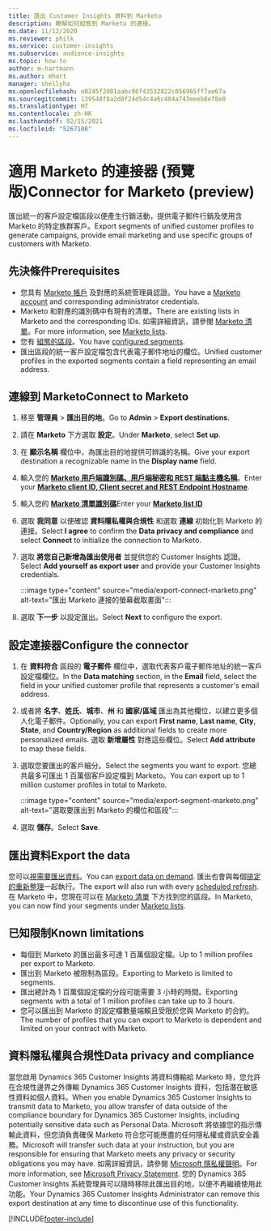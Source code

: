 ```yaml
---
title: 匯出 Customer Insights 資料到 Marketo
description: 瞭解如何組態到 Marketo 的連接。
ms.date: 11/12/2020
ms.reviewer: philk
ms.service: customer-insights
ms.subservice: audience-insights
ms.topic: how-to
author: m-hartmann
ms.author: mhart
manager: shellyha
ms.openlocfilehash: e0245f2d01aabc86f43532822c056965ff7ae67a
ms.sourcegitcommit: 139548f8a2d0f24d54c4a6c404a743eeeb8ef8e0
ms.translationtype: HT
ms.contentlocale: zh-HK
ms.lasthandoff: 02/15/2021
ms.locfileid: "5267108"
---
```

# <a name="connector-for-marketo-preview"></a><span data-ttu-id="f1cf9-103">適用 Marketo 的連接器 (預覽版)</span><span class="sxs-lookup"><span data-stu-id="f1cf9-103">Connector for Marketo (preview)</span></span>

<span data-ttu-id="f1cf9-104">匯出統一的客戶設定檔區段以便產生行銷活動，提供電子郵件行銷及使用含 Marketo 的特定族群客戶。</span><span class="sxs-lookup"><span data-stu-id="f1cf9-104">Export segments of unified customer profiles to generate campaigns, provide email marketing and use specific groups of customers with Marketo.</span></span>

## <a name="prerequisites"></a><span data-ttu-id="f1cf9-105">先決條件</span><span class="sxs-lookup"><span data-stu-id="f1cf9-105">Prerequisites</span></span>

-   <span data-ttu-id="f1cf9-106">您具有 [Marketo 帳戶](https://login.marketo.com/) 及對應的系統管理員認證。</span><span class="sxs-lookup"><span data-stu-id="f1cf9-106">You have a [Marketo account](https://login.marketo.com/) and corresponding administrator credentials.</span></span>
-   <span data-ttu-id="f1cf9-107">Marketo 和對應的識別碼中有現有的清單。</span><span class="sxs-lookup"><span data-stu-id="f1cf9-107">There are existing lists in Marketo and the corresponding IDs.</span></span> <span data-ttu-id="f1cf9-108">如需詳細資訊，請參閱 [ Marketo 清單](https://docs.marketo.com/display/public/DOCS/Understanding+Static+Lists)。</span><span class="sxs-lookup"><span data-stu-id="f1cf9-108">For more information, see [Marketo lists](https://docs.marketo.com/display/public/DOCS/Understanding+Static+Lists).</span></span>
-   <span data-ttu-id="f1cf9-109">您有 [組態的區段](segments.md)。</span><span class="sxs-lookup"><span data-stu-id="f1cf9-109">You have [configured segments](segments.md).</span></span>
-   <span data-ttu-id="f1cf9-110">匯出區段的統一客戶設定檔包含代表電子郵件地址的欄位。</span><span class="sxs-lookup"><span data-stu-id="f1cf9-110">Unified customer profiles in the exported segments contain a field representing an email address.</span></span>

## <a name="connect-to-marketo"></a><span data-ttu-id="f1cf9-111">連線到 Marketo</span><span class="sxs-lookup"><span data-stu-id="f1cf9-111">Connect to Marketo</span></span>

1. <span data-ttu-id="f1cf9-112">移至 **管理員** > **匯出目的地**。</span><span class="sxs-lookup"><span data-stu-id="f1cf9-112">Go to **Admin** > **Export destinations**.</span></span>

1. <span data-ttu-id="f1cf9-113">請在 **Marketo** 下方選取 **設定**。</span><span class="sxs-lookup"><span data-stu-id="f1cf9-113">Under **Marketo**, select **Set up**.</span></span>

1. <span data-ttu-id="f1cf9-114">在 **顯示名稱** 欄位中，為匯出目的地提供可辨識的名稱。</span><span class="sxs-lookup"><span data-stu-id="f1cf9-114">Give your export destination a recognizable name in the **Display name** field.</span></span>

1. <span data-ttu-id="f1cf9-115">輸入您的 **[Marketo 用戶端識別碼、用戶端秘密和 REST 端點主機名稱](https://developers.marketo.com/rest-api/authentication/)**。</span><span class="sxs-lookup"><span data-stu-id="f1cf9-115">Enter your **[Marketo client ID, Client secret and REST Endpoint Hostname](https://developers.marketo.com/rest-api/authentication/)**.</span></span>

1. <span data-ttu-id="f1cf9-116">輸入您的 **[Marketo 清單識別碼](https://docs.marketo.com/display/public/DOCS/Understanding+Static+Lists)**</span><span class="sxs-lookup"><span data-stu-id="f1cf9-116">Enter your **[Marketo list ID](https://docs.marketo.com/display/public/DOCS/Understanding+Static+Lists)**</span></span> 

1. <span data-ttu-id="f1cf9-117">選取 **我同意** 以便確認 **資料隱私權與合規性** 和選取 **連線** 初始化到 Marketo 的連接。</span><span class="sxs-lookup"><span data-stu-id="f1cf9-117">Select **I agree** to confirm the **Data privacy and compliance** and select **Connect** to initialize the connection to Marketo.</span></span>

1. <span data-ttu-id="f1cf9-118">選取 **將您自己新增為匯出使用者** 並提供您的 Customer Insights 認證。</span><span class="sxs-lookup"><span data-stu-id="f1cf9-118">Select **Add yourself as export user** and provide your Customer Insights credentials.</span></span>

   :::image type="content" source="media/export-connect-marketo.png" alt-text="匯出 Marketo 連接的螢幕截取畫面":::

1. <span data-ttu-id="f1cf9-120">選取 **下一步** 以設定匯出。</span><span class="sxs-lookup"><span data-stu-id="f1cf9-120">Select **Next** to configure the export.</span></span>

## <a name="configure-the-connector"></a><span data-ttu-id="f1cf9-121">設定連接器</span><span class="sxs-lookup"><span data-stu-id="f1cf9-121">Configure the connector</span></span>

1. <span data-ttu-id="f1cf9-122">在 **資料符合** 區段的 **電子郵件** 欄位中，選取代表客戶電子郵件地址的統一客戶設定檔欄位。</span><span class="sxs-lookup"><span data-stu-id="f1cf9-122">In the **Data matching** section, in the **Email** field, select the field in your unified customer profile that represents a customer's email address.</span></span> 

1. <span data-ttu-id="f1cf9-123">或者將 **名字**、**姓氏**、**城市**、**州** 和 **國家/區域** 匯出為其他欄位，以建立更多個人化電子郵件。</span><span class="sxs-lookup"><span data-stu-id="f1cf9-123">Optionally, you can export **First name**, **Last name**, **City**, **State**, and **Country/Region**  as additional fields to create more personalized emails.</span></span> <span data-ttu-id="f1cf9-124">選取 **新增屬性** 對應這些欄位。</span><span class="sxs-lookup"><span data-stu-id="f1cf9-124">Select **Add attribute** to map these fields.</span></span>

1. <span data-ttu-id="f1cf9-125">選取您要匯出的客戶細分。</span><span class="sxs-lookup"><span data-stu-id="f1cf9-125">Select the segments you want to export.</span></span> <span data-ttu-id="f1cf9-126">您總共最多可匯出 1 百萬個客戶設定檔到 Marketo。</span><span class="sxs-lookup"><span data-stu-id="f1cf9-126">You can export up to 1 million customer profiles in total to Marketo.</span></span>

   :::image type="content" source="media/export-segment-marketo.png" alt-text="選取要匯出到 Marketo 的欄位和區段":::

1. <span data-ttu-id="f1cf9-128">選取 **儲存**。</span><span class="sxs-lookup"><span data-stu-id="f1cf9-128">Select **Save**.</span></span>

## <a name="export-the-data"></a><span data-ttu-id="f1cf9-129">匯出資料</span><span class="sxs-lookup"><span data-stu-id="f1cf9-129">Export the data</span></span>

<span data-ttu-id="f1cf9-130">您可以[視需要匯出資料](export-destinations.md)。</span><span class="sxs-lookup"><span data-stu-id="f1cf9-130">You can [export data on demand](export-destinations.md).</span></span> <span data-ttu-id="f1cf9-131">匯出也會與每個[排定的重新整理](system.md#schedule-tab)一起執行。</span><span class="sxs-lookup"><span data-stu-id="f1cf9-131">The export will also run with every [scheduled refresh](system.md#schedule-tab).</span></span> <span data-ttu-id="f1cf9-132">在 Marketo 中，您現在可以在 [Marketo 清單](ttps://docs.marketo.com/display/public/DOCS/Understanding+Static+Lists) 下方找到您的區段。</span><span class="sxs-lookup"><span data-stu-id="f1cf9-132">In Marketo, you can now find your segments under [Marketo lists](ttps://docs.marketo.com/display/public/DOCS/Understanding+Static+Lists).</span></span>

## <a name="known-limitations"></a><span data-ttu-id="f1cf9-133">已知限制</span><span class="sxs-lookup"><span data-stu-id="f1cf9-133">Known limitations</span></span>

- <span data-ttu-id="f1cf9-134">每個到 Marketo 的匯出最多可達 1 百萬個設定檔。</span><span class="sxs-lookup"><span data-stu-id="f1cf9-134">Up to 1 million profiles per export to Marketo.</span></span>
- <span data-ttu-id="f1cf9-135">匯出到 Marketo 被限制為區段。</span><span class="sxs-lookup"><span data-stu-id="f1cf9-135">Exporting to Marketo is limited to segments.</span></span>
- <span data-ttu-id="f1cf9-136">匯出總計為 1 百萬個設定檔的分段可能需要 3 小時的時間。</span><span class="sxs-lookup"><span data-stu-id="f1cf9-136">Exporting segments with a total of 1 million profiles can take up to 3 hours.</span></span> 
- <span data-ttu-id="f1cf9-137">您可以匯出到 Marketo 的設定檔數量端賴且受限於您與 Marketo 的合約。</span><span class="sxs-lookup"><span data-stu-id="f1cf9-137">The number of profiles that you can export to Marketo is dependent and limited on your contract with Marketo.</span></span>

## <a name="data-privacy-and-compliance"></a><span data-ttu-id="f1cf9-138">資料隱私權與合規性</span><span class="sxs-lookup"><span data-stu-id="f1cf9-138">Data privacy and compliance</span></span>

<span data-ttu-id="f1cf9-139">當您啟用 Dynamics 365 Customer Insights 將資料傳輸給 Marketo 時，您允許在合規性邊界之外傳輸 Dynamics 365 Customer Insights 資料，包括潛在敏感性資料如個人資料。</span><span class="sxs-lookup"><span data-stu-id="f1cf9-139">When you enable Dynamics 365 Customer Insights to transmit data to Marketo, you allow transfer of data outside of the compliance boundary for Dynamics 365 Customer Insights, including potentially sensitive data such as Personal Data.</span></span> <span data-ttu-id="f1cf9-140">Microsoft 將依據您的指示傳輸此資料，但您須負責確保 Marketo 符合您可能應盡的任何隱私權或資訊安全義務。</span><span class="sxs-lookup"><span data-stu-id="f1cf9-140">Microsoft will transfer such data at your instruction, but you are responsible for ensuring that Marketo meets any privacy or security obligations you may have.</span></span> <span data-ttu-id="f1cf9-141">如需詳細資訊，請參閱 [Microsoft 隱私權聲明](https://go.microsoft.com/fwlink/?linkid=396732)。</span><span class="sxs-lookup"><span data-stu-id="f1cf9-141">For more information, see [Microsoft Privacy Statement](https://go.microsoft.com/fwlink/?linkid=396732).</span></span>
<span data-ttu-id="f1cf9-142">您的 Dynamics 365 Customer Insights 系統管理員可以隨時移除此匯出目的地，以便不再繼續使用此功能。</span><span class="sxs-lookup"><span data-stu-id="f1cf9-142">Your Dynamics 365 Customer Insights Administrator can remove this export destination at any time to discontinue use of this functionality.</span></span>


[!INCLUDE[footer-include](../includes/footer-banner.md)]